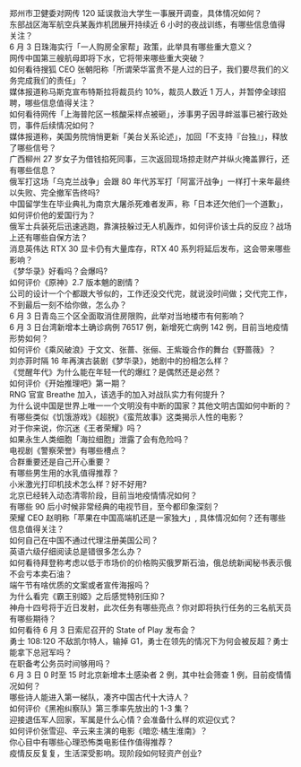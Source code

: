 郑州市卫健委对网传 120 延误救治大学生一事展开调查，具体情况如何？  
东部战区海军航空兵某轰炸机团展开持续近 6 小时的夜战训练，有哪些信息值得关注？  
6 月 3 日珠海实行「一人购房全家帮」政策，此举具有哪些重大意义？  
网传中国第三艘航母即将下水，它将带来哪些重大突破？  
如何看待搜狐 CEO 张朝阳称「所谓荣华富贵不是人过的日子，我们要尽我们的义务完成我们的责任」？  
媒体报道称马斯克宣布特斯拉将裁员约 10%，裁员人数近 1 万人，并暂停全球招聘，哪些信息值得关注？  
如何看待网传「上海普陀区一核酸采样点被砸」，涉事男子因寻衅滋事已被行政处罚，事件后续情况如何？  
媒体报道称，美国务院悄悄更新「美台关系论述」，加回「不支持『台独』」，释放了哪些信号？  
广西柳州 27 岁女子为借钱掐死同事，三次返回现场掠走财产并纵火掩盖罪行，还有哪些信息？  
俄军打这场「乌克兰战争」会跟 80 年代苏军打「阿富汗战争」一样打十来年最终以失败、完全撤军告终吗?  
中国留学生在毕业典礼为南京大屠杀死难者发声，称「日本还欠他们一个道歉」，如何评价他的爱国行为？  
俄军士兵装死后迅速逃跑，靠演技躲过无人机轰炸，如何评价该士兵的反应？战场上还有哪些自保方法？  
消息英伟达 RTX 30 显卡仍有大量库存，RTX 40 系列将延后发布，这会带来哪些影响？  
《梦华录》好看吗？会爆吗?  
如何评价《原神》2.7 版本魈的剧情？  
公司的设计一个个都跟大爷似的，工作还没交代完，就说没时间做；交代完工作，不到最后一刻不给你做，怎么办？  
6 月 3 日青岛三个区全面取消住房限购，此举对当地楼市有何影响？  
6 月 3 日台湾新增本土确诊病例 76517 例，新增死亡病例 142 例，目前当地疫情形势如何？  
如何评价《乘风破浪》于文文、张蔷、张俪、王紫璇合作的舞台《野蔷薇》？  
刘亦菲时隔 16 年再演古装剧《梦华录》，她剧中的扮相怎么样？  
《觉醒年代》为什么能在年轻一代的爆红？是偶然还是必然？  
如何评价《开始推理吧》第一期？  
RNG 官宣 Breathe 加入，该选手的加入对战队实力有何提升？  
为什么说中国是世界上唯一一个文明没有中断的国家？其他文明古国如何中断的？  
有哪些类似《饥饿游戏》《超脱》《蛮荒故事》这类揭示人性的电影？  
对于你来说，你沉迷《王者荣耀》吗？  
如果永生人类细胞「海拉细胞」泄露了会有危险吗？  
电视剧《警察荣誉》有哪些槽点？  
合群重要还是自己开心重要？  
有哪些男生用的水乳值得推荐？  
小米激光打印机技术怎么样？好不好用?  
北京已经转入动态清零阶段，目前当地疫情情况如何？  
有哪些 90 后小时候非常经典的电视节目，至今都印象深刻？  
荣耀 CEO 赵明称「苹果在中国高端机还是一家独大」, 具体情况如何？还有哪些信息值得关注？  
如何自己在中国不通过代理注册美国公司？  
英语六级仔细阅读总是错很多怎么办？  
如何看待拜登称考虑以低于市场价的价格购买俄罗斯石油，俄总统新闻秘书表示俄不会亏本卖石油？  
端午节有啥优质的文案或者宣传海报吗？  
为什么看完《霸王别姬》之后感觉特别压抑？  
神舟十四号将于近日发射，此次任务有哪些亮点？你对即将执行任务的三名航天员有哪些期待？  
如何看待 6 月 3 日索尼召开的 State of Play 发布会？  
勇士 108:120 不敌凯尔特人，输掉 G1，勇士在领先的情况下为何会被反超？勇士能拿下总冠军吗？  
在职备考公务员时间够用吗？  
6 月 3 日 0 时至 15 时北京新增本土感染者 2 例，其中社会筛查 1 例，目前疫情情况如何？  
哪些诗人能进入第一梯队，凑齐中国古代十大诗人？  
如何评价《黑袍纠察队》第三季率先放出的 1-3 集？  
迎接退伍军人回家，军属是什么心情？会准备什么样的欢迎仪式？  
如何评价张雪迎、辛云来主演的电影《暗恋·橘生淮南》？  
你心目中有哪些心理恐怖类电影佳作值得推荐？  
疫情反反复复，生活深受影响。现阶段如何轻资产创业?  
